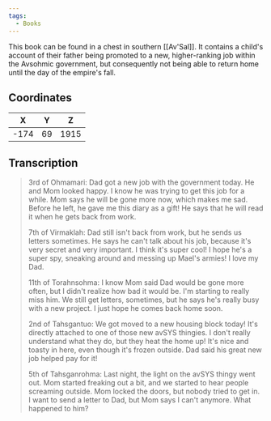 ```yaml
---
tags:
  - Books
---
```


This book can be found in a chest in southern [[Av'Sal]]. It contains a child's account of their father being promoted to a new, higher-ranking job within the Avsohmic government, but consequently not being able to return home until the day of the empire's fall.

## Coordinates
| **X** | **Y** | **Z** |
| :---: | :---: | :---: |
| -174  |  69   | 1915  |

## Transcription
> 3rd of Ohmamari:
> Dad got a new job with the government today. He and Mom looked happy. I know he was trying to get this job for a while. Mom says he will be gone more now, which makes me sad. Before he left, he gave me this diary as a gift! He says that he will read it when he gets back from work.
>
> 7th of Virmaklah:
> Dad still isn't back from work, but he sends us letters sometimes. He says he can't talk about his job, because it's very secret and very important. I think it's super cool! I hope he's a super spy, sneaking around and messing up Mael's armies! I love my Dad.
>
> 11th of Torahnsohma:
> I know Mom said Dad would be gone more often, but I didn't realize how bad it would be. I'm starting to really miss him. We still get letters, sometimes, but he says he's really busy with a new project. I just hope he comes back home soon.
>
> 2nd of Tahsgantuo:
> We got moved to a new housing block today! It's directly attached to one of those new avSYS thingies. I don't really understand what they do, but they heat the home up! It's nice and toasty in here, even though it's frozen outside. Dad said his great new job helped pay for it!
>
> 5th of Tahsganrohma:
> Last night, the light on the avSYS thingy went out. Mom started freaking out a bit, and we started to hear people screaming outside. Mom locked the doors, but nobody tried to get in. I want to send a letter to Dad, but Mom says I can't anymore. What happened to him?

